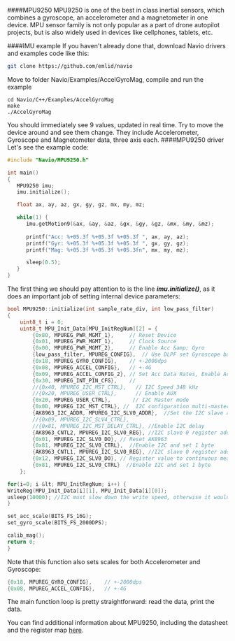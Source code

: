 
####MPU9250
MPU9250 is one of the best in class inertial sensors, which combines a gyroscope, an accelerometer and a magnetometer in one device. MPU sensor family is not only popular as a part of drone autopilot projects, but is also widely used in devices like cellphones, tablets, etc.

####IMU example
If you haven't already done that, download Navio drivers and examples code like this:

```bash
git clone https://github.com/emlid/navio
```

Move to folder Navio/Examples/AccelGyroMag, compile and run the example

```
cd Navio/C++/Examples/AccelGyroMag
make 
./AccelGyroMag
```

You should immediately see 9 values, updated in real time. Try to move the device around and see them change. They include Accelerometer, Gyroscope and Magnetometer data, three axis each.
####MPU9250 driver
Let's see the example code:

```c
#include "Navio/MPU9250.h"

int main()
{
   MPU9250 imu;
   imu.initialize();

   float ax, ay, az, gx, gy, gz, mx, my, mz;

   while(1) {
      imu.getMotion9(&ax, &ay, &az, &gx, &gy, &gz, &mx, &my, &mz);
      
      printf("Acc: %+05.3f %+05.3f %+05.3f ", ax, ay, az);
      printf("Gyr: %+05.3f %+05.3f %+05.3f ", gx, gy, gz);
      printf("Mag: %+05.3f %+05.3f %+05.3fn", mx, my, mz);

      sleep(0.5);
   }
}
```

The first thing we should pay attention to is the line ***imu.initialize()***, as it does an important job of setting internal device parameters:

```c
bool MPU9250::initialize(int sample_rate_div, int low_pass_filter)
{
    uint8_t i = 0;
    uint8_t MPU_Init_Data[MPU_InitRegNum][2] = {
        {0x80, MPUREG_PWR_MGMT_1},     // Reset Device
        {0x01, MPUREG_PWR_MGMT_1},     // Clock Source
        {0x00, MPUREG_PWR_MGMT_2},     // Enable Acc &amp; Gyro
        {low_pass_filter, MPUREG_CONFIG},  // Use DLPF set Gyroscope bandwidth 184Hz, temperature bandwidth     188Hz
        {0x18, MPUREG_GYRO_CONFIG},    // +-2000dps
        {0x08, MPUREG_ACCEL_CONFIG},   // +-4G
        {0x09, MPUREG_ACCEL_CONFIG_2}, // Set Acc Data Rates, Enable Acc LPF , Bandwidth 184Hz
        {0x30, MPUREG_INT_PIN_CFG},    //
        //{0x40, MPUREG_I2C_MST_CTRL},   // I2C Speed 348 kHz
        //{0x20, MPUREG_USER_CTRL},      // Enable AUX
        {0x20, MPUREG_USER_CTRL},       // I2C Master mode
        {0x0D, MPUREG_I2C_MST_CTRL}, //  I2C configuration multi-master  IIC 400KHz
        {AK8963_I2C_ADDR, MPUREG_I2C_SLV0_ADDR},  //Set the I2C slave address of AK8963 and set for write.
        //{0x09, MPUREG_I2C_SLV4_CTRL},
        //{0x81, MPUREG_I2C_MST_DELAY_CTRL}, //Enable I2C delay
        {AK8963_CNTL2, MPUREG_I2C_SLV0_REG}, //I2C slave 0 register address from where to begin data transfer
        {0x01, MPUREG_I2C_SLV0_DO}, // Reset AK8963
        {0x81, MPUREG_I2C_SLV0_CTRL},  //Enable I2C and set 1 byte
        {AK8963_CNTL1, MPUREG_I2C_SLV0_REG}, //I2C slave 0 register address from where to begin data transfer
        {0x12, MPUREG_I2C_SLV0_DO}, // Register value to continuous measurement in 16bit
        {0x81, MPUREG_I2C_SLV0_CTRL}  //Enable I2C and set 1 byte
    };

for(i=0; i &lt; MPU_InitRegNum; i++) {
WriteReg(MPU_Init_Data[i][1], MPU_Init_Data[i][0]);
usleep(10000); //I2C must slow down the write speed, otherwise it would not work
}

set_acc_scale(BITS_FS_16G);
set_gyro_scale(BITS_FS_2000DPS);

calib_mag();
return 0;
}

```

Note that this function also sets scales for both Accelerometer and Gyroscope:

```c
{0x18, MPUREG_GYRO_CONFIG},    // +-2000dps
{0x08, MPUREG_ACCEL_CONFIG},   // +-4G
```

The main function loop is pretty straightforward: read the data, print the data.

You can find additional information about MPU9250, including the datasheet and the register map [here](http://www.invensense.com/mems/gyro/mpu9250.html).

